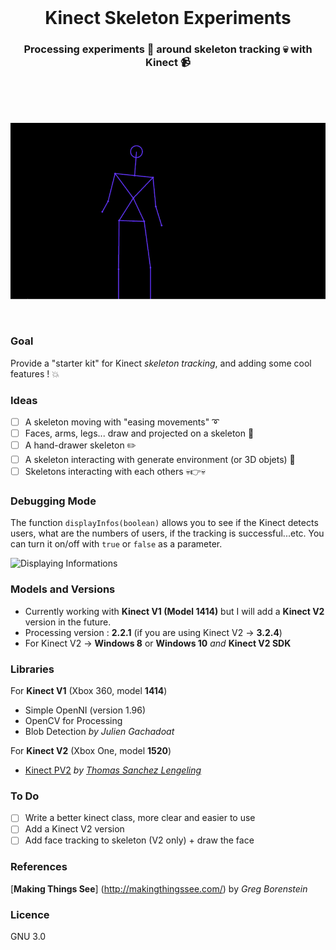 <br>
<h1 align="center">Kinect Skeleton Experiments</h1>
<h3 align="center">Processing experiments 💭 around skeleton tracking 💀 with Kinect 📹</h3>
<br>
<br>
<br>

![Dancing Skeleton](gifs/skeleton_v1.gif)

<br>

### Goal
Provide a "starter kit" for Kinect *skeleton tracking*, and adding some cool features ! 💥

### Ideas
- [ ] A skeleton moving with "easing movements" ➰
- [ ] Faces, arms, legs... draw and projected on a skeleton 👹
- [ ] A hand-drawer skeleton ✏️
- [ ] A skeleton interacting with generate environment (or 3D objets) 🙌
- [ ] Skeletons interacting with each others 💀👉💀

### Debugging Mode
The function `displayInfos(boolean)` allows you to see if the Kinect detects users, what are the numbers of users, if the tracking is successful...etc. You can turn it on/off with `true` or `false` as a parameter.

![Displaying Informations](gifs/display_infos_debug.gif)

### Models and Versions
- Currently working with **Kinect V1 (Model 1414)** but I will add a **Kinect V2** version in the future.
- Processing version : **2.2.1** (if you are using Kinect V2 -> **3.2.4**)
- For Kinect V2 -> **Windows 8** or **Windows 10** *and* **Kinect V2 SDK**

### Libraries

For **Kinect V1** (Xbox 360, model **1414**)

- Simple OpenNI (version 1.96)
- OpenCV for Processing
- Blob Detection *by Julien Gachadoat*

For **Kinect V2** (Xbox One, model **1520**)

- [Kinect PV2](http://codigogenerativo.com/kinectPV2/) *by [Thomas Sanchez Lengeling](http://codigogenerativo.com/)*

### To Do
- [ ] Write a better kinect class, more clear and easier to use 
- [ ] Add a Kinect V2 version
- [ ] Add face tracking to skeleton (V2 only) + draw the face

### References
[**Making Things See**] (http://makingthingssee.com/) by *Greg Borenstein* 

### Licence
GNU 3.0
